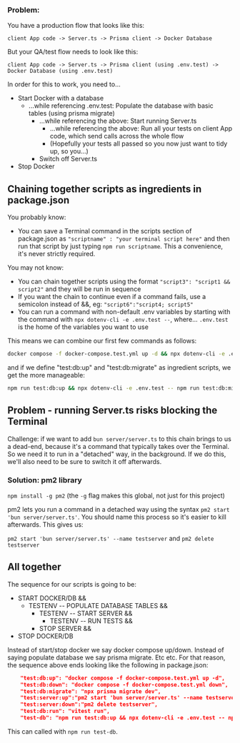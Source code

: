 ### Problem:

You have a production flow that looks like this:

```
client App code -> Server.ts -> Prisma client -> Docker Database
```

But your QA/test flow needs to look like this:

```
client App code -> Server.ts -> Prisma client (using .env.test) -> Docker Database (using .env.test)
```

In order for this to work, you need to...

- Start Docker with a database
  - ...while referencing .env.test: Populate the database with basic tables (using prisma migrate)
    - ...while referencing the above: Start running Server.ts
      - ...while referencing the above: Run all your tests on client App code, which send calls across the whole flow
      - (Hopefully your tests all passed so you now just want to tidy up, so you...)
    - Switch off Server.ts
- Stop Docker

## Chaining together scripts as ingredients in package.json

You probably know:

- You can save a Terminal command in the scripts section of package.json as `"scriptname" : "your terminal script here"` and then run that script by just typing `npm run scriptname`. This a convenience, it's never strictly required.

You may not know:

- You can chain together scripts using the format `"script3": "script1 && script2"` and they will be run in sequence
- If you want the chain to continue even if a command fails, use a semicolon instead of &&, eg: `"script6":"script4; script5"`
- You can run a command with non-default .env variables by starting with the command with `npx dotenv-cli -e .env.test --`, where... `.env.test` is the home of the variables you want to use

This means we can combine our first few commands as follows:

```sh
docker compose -f docker-compose.test.yml up -d && npx dotenv-cli -e .env.test -- npx prisma migrate dev
```

and if we define "test:db:up" and "test:db:migrate" as ingredient scripts, we get the more manageable:

```sh
npm run test:db:up && npx dotenv-cli -e .env.test -- npm run test:db:migrate
```

## Problem - running Server.ts risks blocking the Terminal

Challenge: if we want to add `bun server/server.ts` to this chain brings to us a dead-end, because it's a command that typically takes over the Terminal. So we need it to run in a "detached" way, in the background. If we do this, we'll also need to be sure to switch it off afterwards.

### Solution: pm2 library

`npm install -g pm2` (the `-g` flag makes this global, not just for this project)

pm2 lets you run a command in a detached way using the syntax `pm2 start 'bun server/server.ts'`. You should name this process so it's easier to kill afterwards. This gives us:

`pm2 start 'bun server/server.ts' --name testserver`
and
`pm2 delete testserver`

## All together

The sequence for our scripts is going to be:

- START DOCKER/DB &&
  - TESTENV -- POPULATE DATABASE TABLES &&
    - TESTENV -- START SERVER &&
      - TESTENV -- RUN TESTS &&
    - STOP SERVER &&
- STOP DOCKER/DB

Instead of start/stop docker we say docker compose up/down. Instead of saying populate database we say prisma migrate. Etc etc. For that reason, the sequence above ends looking like the following in package.json:

```json
    "test:db:up": "docker compose -f docker-compose.test.yml up -d",
    "test:db:down": "docker compose -f docker-compose.test.yml down",
    "test:db:migrate": "npx prisma migrate dev",
    "test:server:up":"pm2 start 'bun server/server.ts' --name testserver",
    "test:server:down":"pm2 delete testserver",
    "test:db:run": "vitest run",
    "test-db": "npm run test:db:up && npx dotenv-cli -e .env.test -- npm run test:db:migrate && npx dotenv-cli -e .env.test -- npm run test:server:up && npx dotenv-cli -e .env.test -- npm run test:db:run; npm run test:server:down && npm run test:db:down"
```

This can called with `npm run test-db`.
